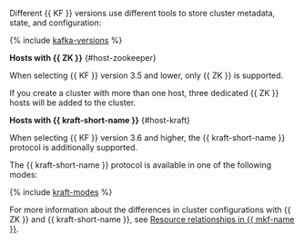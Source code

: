 Different {{ KF }} versions use different tools to store cluster metadata, state, and configuration:

{% include [kafka-versions](kafka-versions.md) %}

**Hosts with {{ ZK }}** {#host-zookeeper}

When selecting {{ KF }} version 3.5 and lower, only {{ ZK }} is supported.

If you create a cluster with more than one host, three dedicated {{ ZK }} hosts will be added to the cluster.

**Hosts with {{ kraft-short-name }}** {#host-kraft}

When selecting {{ KF }} version 3.6 and higher, the {{ kraft-short-name }} protocol is additionally supported.

The {{ kraft-short-name }} protocol is available in one of the following modes:

{% include [kraft-modes](kraft-modes.md) %}

For more information about the differences in cluster configurations with {{ ZK }} and {{ kraft-short-name }}, see [Resource relationships in {{ mkf-name }}](../../../managed-kafka/concepts/index.md).
